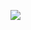 
<!--
<img alt="ad"  align="right" 
style="width: auto;"     src="https://camo.githubusercontent.com/63371d36886ee658f5a97401f393e1ab1684b2fd3de674b8f5efc7d410b2a3d0/68747470733a2f2f6d656469612e67697068792e636f6d2f6d656469612f57556c706c634d704f43456d5447427442572f67697068792e676966" />
### Hi, I build things for the web. <img src="https://user-images.githubusercontent.com/72881348/206250286-b8ee1649-935a-44ca-a699-eb29aea1b0e8.gif" width="30" height="40"/>

#### Languages 





<p>
<img align="top" alt="JS" style="max-width: 100%" src="https://img.shields.io/badge/-JS-000000?style=flat&amp;logo=JavaScript"/>
<img align="top" alt="ts" style="max-width: 100%" src="https://img.shields.io/badge/-TS-000000?style=flat&amp;logo=TypeScript"/>
<img align="top" alt="dart" style="max-width: 100%" src="https://img.shields.io/badge/-Dart-000000?style=flat&amp;logo=Dart"/>
</br>
<img align="top" alt="golang" style="max-width: 100%" src="https://img.shields.io/badge/-Go-000000?style=flat&amp;logo=Go"/>
<img align="top" alt="rust" style="max-width: 100%" src="https://img.shields.io/badge/-Rust-000000?style=flat&amp;logo=Rust"/>

</p>
 
#### Front-end 


<p align="left">
 
 <img align="top" alt="React"  src="https://img.shields.io/badge/-React-000000?style=flat&amp;logo=React"/>
 <img align="top" alt="Next.js" src="https://img.shields.io/badge/-Next.js-000000?style=flat&amp;logo=Next.js"/>
 <img align="top" alt="Vue"  src="https://img.shields.io/badge/-Vue.js-000000?style=flat&amp;logo=Vue.js"/>
 </br>
 <img align="top" alt="Flutter"  src="https://img.shields.io/badge/-Flutter-000000?style=flat&amp;logo=Flutter"/>
</p>


####  Back-end 



<p align="left">

 <img align="top" alt="actix" style="max-width: 100%" src="https://img.shields.io/badge/-Axum-000000?style=flat&logo=rust"/>
 <img align="top" alt="actix" style="max-width: 100%" src="https://img.shields.io/badge/-Actix-000000?style=flat&logo=rust"/>
 </br>
 
 <img align="top" alt="NestJS" style="max-width: 100%" src="https://img.shields.io/badge/-Nest.js-000000?style=flat&logo=NestJS"/>
 <img align="top" alt="express" style="max-width: 100%" src="https://img.shields.io/badge/-Express-000000?style=flat&logo=express"/>
 </br>
 
 <img align="top" alt="echo" style="max-width: 100%" src="https://img.shields.io/badge/-Echo-000000?style=flat&amp;logo=go"/>
 <img align="top" alt="Gin" style="max-width: 100%" src="https://img.shields.io/badge/-Gin-000000?style=flat&amp;logo=go"/>
 
 
</p>

#### SQL and NoSQL

<p align="left">
  <img align="PostgreSQL" alt="PostgreSQL" style="max-width: 100%" src="https://img.shields.io/badge/-PostgreSQL-000000?style=flat&logo=PostgreSQL"/>
  <img align="redis" alt="redis" style="max-width: 100%" src="https://img.shields.io/badge/-Redis-000000?style=flat&logo=redis"/>
   <br/>
  <img align="supabase" alt="supabase" style="max-width: 100%" src="https://img.shields.io/badge/-supabase-000000?style=flat&logo=supabase"/>
  <img align="mongodb" alt="mongodb" style="max-width: 100%" src="https://img.shields.io/badge/-Mongodb-000000?style=flat&logo=mongodb"/>
  <img align="Firebase" alt="Firebase" style="max-width: 100%" src="https://img.shields.io/badge/-Firebase-000000?style=flat&logo=Firebase"/>
  <br/>
 
</p>


## Tools and web3 



 
<p align="left" >
   <img align="top" alt="git" style="max-width: 100%" src="https://img.shields.io/badge/-Git (CI/CD)-000000?style=flat&logo=git"/>
   <img align="top" alt="Docker" style="max-width: 100%" src="https://img.shields.io/badge/-Docker-000000?style=flat&logo=Docker"/>
   <img align="top" alt="k8c" style="max-width: 100%" src="https://img.shields.io/badge/-k8c-000000?style=flat&logo=kubernetes"/>  
   <img align="top" alt="amazongit" style="max-width: 100%" src="https://img.shields.io/badge/-AWS-000000?style=flat&logo=amazon"/>
   <img align="top" alt="DigitalOcean" style="max-width: 100%" src="https://img.shields.io/badge/-DigitalOcean-000000?style=flat&logo=DigitalOcean"/>
   <img align="top" alt="Vercel" style="max-width: 100%" src="https://img.shields.io/badge/-Vercel-000000?style=flat&logo=Vercel"/>
   <img align="rabbitMQ" alt="rabbitMQ" style="max-width: 100%" src="https://img.shields.io/badge/-rabbitMQ-000000?style=flat&logo=rabbitMQ"/>
   <br/>
   <img align="web3.js" alt="web3.js" style="max-width: 100%" src="https://img.shields.io/badge/-web3.js-000000?style=flat&logo=web3.js"/>
   <img align="RainbowKit" alt="RainbowKit" style="max-width: 100%" src="https://img.shields.io/badge/-RainbowKit-000000?style=flat&logo=RainbowKit"/>
   <img align="RainbowKit" alt="RainbowKit" style="max-width: 100%" src="https://img.shields.io/badge/-wagmi-000000?style=flat&logo=wagmi"/>
   <img align="RainbowKit" alt="RainbowKit" style="max-width: 100%" src="https://img.shields.io/badge/-Ethers.js-000000?style=flat&logo=ethereum"/>
   <br/>
   <img align="top" alt="telegram" style="max-width: 100%" src="https://img.shields.io/badge/-Telegram.bot-000000?style=flat&logo=telegram"/>
</p>

<details>
<summary>Leetcode</summary>
 <div > 
 
  [![LeetCode stats](https://leetcode-stats-six.vercel.app/?username=GaponovAlexey&theme=dark)](https://leetcode.com/GaponovAlexey/)
 <img  alt="cote" width="20%" src="https://github.com/GaponovAlexey/GaponovAlexey/assets/72881348/fa7bfdc6-8114-41d7-818d-0d15d43f21bc" />
</div> 
</details>



<p align="left" >
 <a href="https://www.linkedin.com/in/gaponovalexey/" >
     <img alt="telegram" width="32px" src="https://user-images.githubusercontent.com/72881348/206057960-640d818a-975a-48ae-9476-0e77a8696d28.png "  /> 
 </a>
 <a href="https://t.me/Alexey_Gaponov" >
    <img alt="telegram" width="52px" src="https://user-images.githubusercontent.com/72881348/206057427-a2682b87-c6c4-4a8f-b833-35733e0c7290.png "  />
 </a>
</p>
-->
![](https://komarev.com/ghpvc/?username=GaponovAlexey) 
